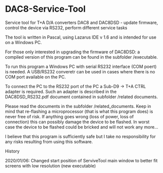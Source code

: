 # DAC8-Service-Tool
Service tool for T+A D/A converters DAC8 and DAC8DSD - update firmware, control the device via RS232, perform different service tasks

The tool is written in Pascal, using Lazarus IDE v 1.6 and is intended for use on a Windows PC.

For those only interested in upgrading the firmware of DAC8DSD:
a compiled version of this program can be found in the subfolder /executable.

To run this program a Windows PC with serial RS232 interface (COM poert) is needed.
A USB/RS232 converetr can be used in cases where there is no COM port available on the PC.

To connect the PC to the RS232 port of the PC a Sub-D9 -> T+A CTRL adapter is required.
Such an adapter is described in the DAC8DSD_RS232.pdf document contained in subfolder /related documents.

Please read the documents in the subfolder /related_documents.
Keep in mind that re-flashing a microprocessor (that is what this program does) 
is never free of risk. If anything goes wrong (loss of power, loss of connection) 
this can possibly damage the device to be flashed.
In worst case the device to be flashed could be bricked and will not work any more...

I believe that this program is sufficiently safe but I take no responsibility for any 
risks resulting from using this software.

History

2020/01/06: Changed start position of ServiveTool main window to better fit screens with low resolution (new executable)
